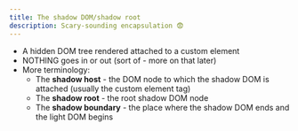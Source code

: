 ```yaml
---
title: The shadow DOM/shadow root
description: Scary-sounding encapsulation 😨
---
```


- A hidden DOM tree rendered attached to a custom element
- NOTHING goes in or out (sort of - more on that later)
- More terminology:
  - The **shadow host** - the DOM node to which the shadow DOM is attached (usually the custom element tag)
  - The **shadow root** - the root shadow DOM node
  - The **shadow boundary** - the place where the shadow DOM ends and the light DOM begins
